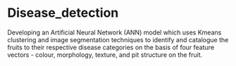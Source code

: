 # Disease_detection

Developing an Artificial Neural Network (ANN) model which uses Kmeans clustering and image segmentation techniques to identify and catalogue the fruits to their respective disease categories on the basis of four feature vectors - colour, morphology, texture, and pit structure on the fruit.
